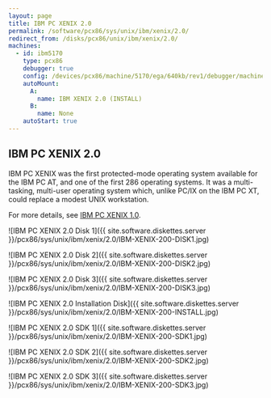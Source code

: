 ```yaml
---
layout: page
title: IBM PC XENIX 2.0
permalink: /software/pcx86/sys/unix/ibm/xenix/2.0/
redirect_from: /disks/pcx86/unix/ibm/xenix/2.0/
machines:
  - id: ibm5170
    type: pcx86
    debugger: true
    config: /devices/pcx86/machine/5170/ega/640kb/rev1/debugger/machine.xml
    autoMount:
      A:
        name: IBM XENIX 2.0 (INSTALL)
      B:
        name: None
    autoStart: true
---
```


IBM PC XENIX 2.0
----------------

IBM PC XENIX was the first protected-mode operating system available for the IBM PC AT, and one of the first 286
operating systems.  It was a multi-tasking, multi-user operating system which, unlike PC/IX on the IBM PC XT,
could replace a modest UNIX workstation.

For more details, see [IBM PC XENIX 1.0](../1.0/).

![IBM PC XENIX 2.0 Disk 1]({{ site.software.diskettes.server }}/pcx86/sys/unix/ibm/xenix/2.0/IBM-XENIX-200-DISK1.jpg)

![IBM PC XENIX 2.0 Disk 2]({{ site.software.diskettes.server }}/pcx86/sys/unix/ibm/xenix/2.0/IBM-XENIX-200-DISK2.jpg)

![IBM PC XENIX 2.0 Disk 3]({{ site.software.diskettes.server }}/pcx86/sys/unix/ibm/xenix/2.0/IBM-XENIX-200-DISK3.jpg)

![IBM PC XENIX 2.0 Installation Disk]({{ site.software.diskettes.server }}/pcx86/sys/unix/ibm/xenix/2.0/IBM-XENIX-200-INSTALL.jpg)

![IBM PC XENIX 2.0 SDK 1]({{ site.software.diskettes.server }}/pcx86/sys/unix/ibm/xenix/2.0/IBM-XENIX-200-SDK1.jpg)

![IBM PC XENIX 2.0 SDK 2]({{ site.software.diskettes.server }}/pcx86/sys/unix/ibm/xenix/2.0/IBM-XENIX-200-SDK2.jpg)

![IBM PC XENIX 2.0 SDK 3]({{ site.software.diskettes.server }}/pcx86/sys/unix/ibm/xenix/2.0/IBM-XENIX-200-SDK3.jpg)
